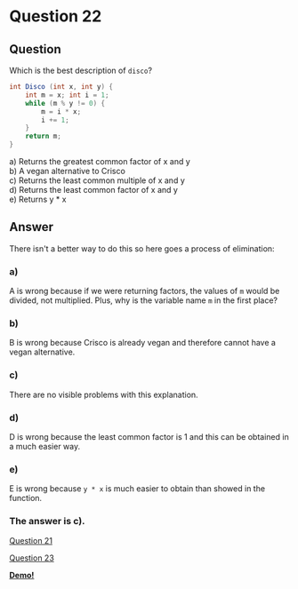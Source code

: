 # Question 22
## Question
Which is the best description of `disco`?
```java
int Disco (int x, int y) {
	int m = x; int i = 1;
	while (m % y != 0) {
		m = i * x;
		i += 1; 
	}
	return m;
}
```
a) Returns the greatest common factor of x and y  
b) A vegan alternative to Crisco  
c) Returns the least common multiple of x and y  
d) Returns the least common factor of x and y  
e) Returns y * x
## Answer
There isn't a better way to do this so here goes a process of elimination:

### a)
A is wrong because if we were returning factors, the values of `m` would be divided, not multiplied. Plus, why is the variable name `m` in the first place?

### b)
B is wrong because Crisco is already vegan and therefore cannot have a vegan alternative.

### c) 
There are no visible problems with this explanation.

### d)
D is wrong because the least common factor is 1 and this can be obtained in a much easier way. 

### e)
E is wrong because `y * x` is much easier to obtain than showed in the function.

### **The answer is c).**
[Question 21](https://thunderredstar.me/Test-2-Review/explanations/the_part_with_multiple_guesses/20-24/21)

[Question 23](https://thunderredstar.me/Test-2-Review/explanations/the_part_with_multiple_guesses/20-24/23)

**[Demo!](https://cscircles.cemc.uwaterloo.ca/java_visualize/#code=public%20class%20Demo%20%7B%0A%09public%20static%20int%20Disco%20(int%20x%2C%20int%20y)%20%7B%0A%09%09int%20m%20%3D%20x%3B%20int%20i%20%3D%201%3B%0A%09%09while%20(m%20%25%20y%20!%3D%200)%20%7B%0A%09%09%09m%20%3D%20i%20*%20x%3B%0A%09%09%09i%20%2B%3D%201%3B%20%0A%09%09%7D%0A%09%09return%20m%3B%0A%09%7D%0A%0A%09public%20static%20void%20main%20(String%5B%5D%20args)%20%7B%0A%09%09System.out.println(%22Here%20are%20some%20example%20calls%20of%20Disco.%22)%3B%0A%09%09System.out.println(%22Disco%20of%209%20and%206%20is%20%22%20%2B%20Disco(9%2C%206))%3B%0A%09%09System.out.println(%22Disco%20of%2012%20and%208%20is%20%22%20%2B%20Disco(12%2C%208))%3B%0A%09%09System.out.println(%22Disco%20of%2015%20and%203%20is%20%22%20%2B%20Disco(15%2C%203))%3B%0A%09%7D%0A%7D)**
